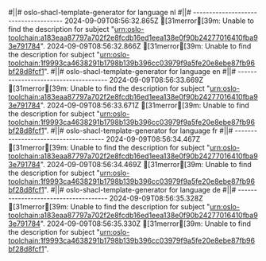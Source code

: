 #||# oslo-shacl-template-generator for language nl
#||# -------------------------------------
2024-09-09T08:56:32.865Z [31merror[39m: Unable to find the description for subject "[urn:oslo-toolchain:a183eaa87797a702f2e8fcdb16ed1eea138e0f90b24277016410fba93e791784](report4/doc/applicatieprofiel/cultureel-erfgoed-event/erkendestandaard/2021-04-22/all-cultureel-erfgoed-event-ap.jsonld#L4521)".
2024-09-09T08:56:32.866Z [31merror[39m: Unable to find the description for subject "[urn:oslo-toolchain:1f9993ca4638291b1798b139b396cc03979f9a5fe20e8ebe87fb96bf28d8fcf1](report4/doc/applicatieprofiel/cultureel-erfgoed-event/erkendestandaard/2021-04-22/all-cultureel-erfgoed-event-ap.jsonld#L4540)".
#||# oslo-shacl-template-generator for language en
#||# -------------------------------------
2024-09-09T08:56:33.669Z [31merror[39m: Unable to find the description for subject "[urn:oslo-toolchain:a183eaa87797a702f2e8fcdb16ed1eea138e0f90b24277016410fba93e791784](report4/doc/applicatieprofiel/cultureel-erfgoed-event/erkendestandaard/2021-04-22/all-cultureel-erfgoed-event-ap.jsonld#L4521)".
2024-09-09T08:56:33.671Z [31merror[39m: Unable to find the description for subject "[urn:oslo-toolchain:1f9993ca4638291b1798b139b396cc03979f9a5fe20e8ebe87fb96bf28d8fcf1](report4/doc/applicatieprofiel/cultureel-erfgoed-event/erkendestandaard/2021-04-22/all-cultureel-erfgoed-event-ap.jsonld#L4540)".
#||# oslo-shacl-template-generator for language fr
#||# -------------------------------------
2024-09-09T08:56:34.467Z [31merror[39m: Unable to find the description for subject "[urn:oslo-toolchain:a183eaa87797a702f2e8fcdb16ed1eea138e0f90b24277016410fba93e791784](report4/doc/applicatieprofiel/cultureel-erfgoed-event/erkendestandaard/2021-04-22/all-cultureel-erfgoed-event-ap.jsonld#L4521)".
2024-09-09T08:56:34.469Z [31merror[39m: Unable to find the description for subject "[urn:oslo-toolchain:1f9993ca4638291b1798b139b396cc03979f9a5fe20e8ebe87fb96bf28d8fcf1](report4/doc/applicatieprofiel/cultureel-erfgoed-event/erkendestandaard/2021-04-22/all-cultureel-erfgoed-event-ap.jsonld#L4540)".
#||# oslo-shacl-template-generator for language de
#||# -------------------------------------
2024-09-09T08:56:35.328Z [31merror[39m: Unable to find the description for subject "[urn:oslo-toolchain:a183eaa87797a702f2e8fcdb16ed1eea138e0f90b24277016410fba93e791784](report4/doc/applicatieprofiel/cultureel-erfgoed-event/erkendestandaard/2021-04-22/all-cultureel-erfgoed-event-ap.jsonld#L4521)".
2024-09-09T08:56:35.330Z [31merror[39m: Unable to find the description for subject "[urn:oslo-toolchain:1f9993ca4638291b1798b139b396cc03979f9a5fe20e8ebe87fb96bf28d8fcf1](report4/doc/applicatieprofiel/cultureel-erfgoed-event/erkendestandaard/2021-04-22/all-cultureel-erfgoed-event-ap.jsonld#L4540)".
